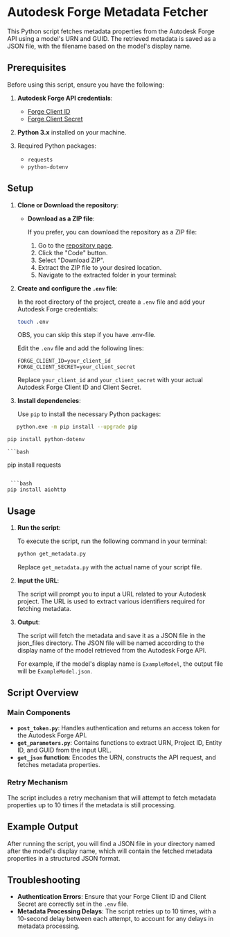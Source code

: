 
# Autodesk Forge Metadata Fetcher

This Python script fetches metadata properties from the Autodesk Forge API using a model's URN and GUID. The retrieved metadata is saved as a JSON file, with the filename based on the model's display name.

## Prerequisites

Before using this script, ensure you have the following:

1. **Autodesk Forge API credentials**:
   - [Forge Client ID](https://forge.autodesk.com/myapps/)
   - [Forge Client Secret](https://forge.autodesk.com/myapps/)

2. **Python 3.x** installed on your machine.

3. Required Python packages:
   - `requests`
   - `python-dotenv`

## Setup

1. **Clone or Download the repository**:

   - **Download as a ZIP file**:

     If you prefer, you can download the repository as a ZIP file:
     
     1. Go to the [repository page](https://github.com/SMaltin93/forge-metadata-fetcher-API).
     2. Click the "Code" button.
     3. Select "Download ZIP".
     4. Extract the ZIP file to your desired location.
     5. Navigate to the extracted folder in your terminal:

2. **Create and configure the `.env` file**:

   In the root directory of the project, create a `.env` file and add your Autodesk Forge credentials:

   ```bash
   touch .env
   ```
   OBS, you can skip this step if you have .env-file. 


   Edit the `.env` file and add the following lines:

   ```plaintext
   FORGE_CLIENT_ID=your_client_id
   FORGE_CLIENT_SECRET=your_client_secret
   ```

   Replace `your_client_id` and `your_client_secret` with your actual Autodesk Forge Client ID and Client Secret.

3. **Install dependencies**:

   Use `pip` to install the necessary Python packages:

```bash
   python.exe -m pip install --upgrade pip
   ```
   
   ```bash
   pip install python-dotenv
   ```

    ```bash
   pip install requests
   ```

    ```bash
   pip install aiohttp
   ```

## Usage

1. **Run the script**:

   To execute the script, run the following command in your terminal:

   ```bash
   python get_metadata.py
   ```

   Replace `get_metadata.py` with the actual name of your script file.

2. **Input the URL**:

   The script will prompt you to input a URL related to your Autodesk project. The URL is used to extract various identifiers required for fetching metadata.

3. **Output**:

   The script will fetch the metadata and save it as a JSON file in the json_files directory. The JSON file will be named according to the display name of the model retrieved from the Autodesk Forge API.

   For example, if the model's display name is `ExampleModel`, the output file will be `ExampleModel.json`.

## Script Overview

### Main Components

- **`post_token.py`**: Handles authentication and returns an access token for the Autodesk Forge API.
- **`get_parameters.py`**: Contains functions to extract URN, Project ID, Entity ID, and GUID from the input URL.
- **`get_json` function**: Encodes the URN, constructs the API request, and fetches metadata properties.

### Retry Mechanism

The script includes a retry mechanism that will attempt to fetch metadata properties up to 10 times if the metadata is still processing.

## Example Output

After running the script, you will find a JSON file in your directory named after the model's display name, which will contain the fetched metadata properties in a structured JSON format.

## Troubleshooting

- **Authentication Errors**: Ensure that your Forge Client ID and Client Secret are correctly set in the `.env` file.
- **Metadata Processing Delays**: The script retries up to 10 times, with a 10-second delay between each attempt, to account for any delays in metadata processing.
